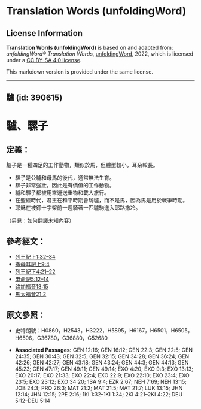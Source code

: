 # Translation Words (unfoldingWord)

## License Information

**Translation Words (unfoldingWord)** is based on and adapted from: _unfoldingWord® Translation Words_, [unfoldingWord](https://unfoldingword.org/utw), 2022, which is licensed under a [CC BY-SA 4.0 license](https://creativecommons.org/licenses/by-sa/4.0/legalcode.en).

This markdown version is provided under the same license.



--------------------------------

## 驢 (id: 390615)

驢、騾子
====

定義：
---

驢子是一種四足的工作動物，類似於馬，但體型較小，耳朵較長。

* 騾子是公驢和母馬的後代，通常無法生育。
* 騾子非常強壯，因此是有價值的工作動物。
* 驢和騾子都被用來運送重物和載人旅行。
* 在聖經時代，君王在和平時期會騎驢，而不是馬，因為馬是用於戰爭時期。
* 耶穌在被釘十字架前一週騎著一匹驢駒進入耶路撒冷。

（另見：如何翻譯未知內容）

參考經文：
-----

* [列王紀上1:32–34](https://ref.ly/1Kgs1:32-1Kgs1:34)
* [撒母耳記上9:4](https://ref.ly/1Sam9:4)
* [列王紀下4:21–22](https://ref.ly/2Kgs4:21-2Kgs4:22)
* [申命記5:12–14](https://ref.ly/Deut5:12-Deut5:14)
* [路加福音13:15](https://ref.ly/Luke13:15)
* [馬太福音21:2](https://ref.ly/Matt21:2)

原文參照：
-----

* 史特朗號：H0860，H2543，H3222，H5895，H6167，H6501，H6505，H6506，G36780，G36880，G52680

* **Associated Passages:** GEN 12:16; GEN 16:12; GEN 22:3; GEN 22:5; GEN 24:35; GEN 30:43; GEN 32:5; GEN 32:15; GEN 34:28; GEN 36:24; GEN 42:26; GEN 42:27; GEN 43:18; GEN 43:24; GEN 44:3; GEN 44:13; GEN 45:23; GEN 47:17; GEN 49:11; GEN 49:14; EXO 4:20; EXO 9:3; EXO 13:13; EXO 20:17; EXO 21:33; EXO 22:4; EXO 22:9; EXO 22:10; EXO 23:4; EXO 23:5; EXO 23:12; EXO 34:20; 1SA 9:4; EZR 2:67; NEH 7:69; NEH 13:15; JOB 24:3; PRO 26:3; MAT 21:2; MAT 21:5; MAT 21:7; LUK 13:15; JHN 12:14; JHN 12:15; 2PE 2:16; 1KI 1:32–1KI 1:34; 2KI 4:21–2KI 4:22; DEU 5:12–DEU 5:14

